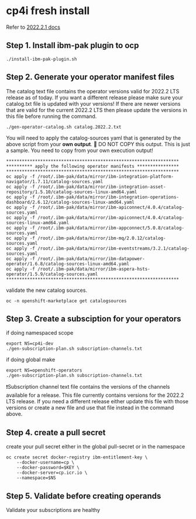 # cp4i fresh install

Refer to [2022.2.1 docs](https://www.ibm.com/docs/en/cloud-paks/cp-integration/2022.2?topic=images-adding-catalog-sources-cluster)

## Step 1. Install ibm-pak plugin to ocp
```
./install-ibm-pak-plugin.sh
```

## Step 2. Generate your operator manifest files
The catalog text file contains the operator versions valid for 2022.2 LTS release as of today. If you want a different release please make sure your catalog.txt file is updated with your versions! 
If there are newer versions that are valid for the current 2022.2 LTS then please update the versions in this file before running the command.
```
./gen-operator-catalog.sh catalog.2022.2.txt
```
You will need to apply the catalog-sources yaml that is generated by the above script from your **own output**.
🛑 DO NOT COPY this output. This is just a sample. You need to copy from your own execution output!
```
******************************************************************
********** apply the following operator manifests ****************
******************************************************************
oc apply -f /root/.ibm-pak/data/mirror/ibm-integration-platform-navigator/1.7.11/catalog-sources.yaml
oc apply -f /root/.ibm-pak/data/mirror/ibm-integration-asset-repository/1.5.10/catalog-sources-linux-amd64.yaml
oc apply -f /root/.ibm-pak/data/mirror/ibm-integration-operations-dashboard/2.6.12/catalog-sources-linux-amd64.yaml
oc apply -f /root/.ibm-pak/data/mirror/ibm-apiconnect/4.0.4/catalog-sources.yaml
oc apply -f /root/.ibm-pak/data/mirror/ibm-apiconnect/4.0.4/catalog-sources-linux-amd64.yaml
oc apply -f /root/.ibm-pak/data/mirror/ibm-appconnect/5.0.8/catalog-sources.yaml
oc apply -f /root/.ibm-pak/data/mirror/ibm-mq/2.0.12/catalog-sources.yaml
oc apply -f /root/.ibm-pak/data/mirror/ibm-eventstreams/3.2.1/catalog-sources.yaml
oc apply -f /root/.ibm-pak/data/mirror/ibm-datapower-operator/1.6.8/catalog-sources-linux-amd64.yaml
oc apply -f /root/.ibm-pak/data/mirror/ibm-aspera-hsts-operator/1.5.9/catalog-sources.yaml
******************************************************************
```
validate the new catalog sources.
```
oc -n openshift-marketplace get catalogsources
```

## Step 3. Create a subsciption for your operators
if doing namespaced scope
```
export NS=cp4i-dev
./gen-subscription-plan.sh subscription-channels.txt
```

if doing global make 
```
export NS=openshift-operators
./gen-subscription-plan.sh subscription-channels.txt
```
❗Subscription channel text file contains the versions of the channels available for a release.
This file currently contains versions for the 2022.2 LTS release. If you need a different release either update this file with those versions or create a new file and use that file instead in the command above.

## Step 4. create a pull secret
create your pull secret either in the global pull-secret or in the namespace
```
oc create secret docker-registry ibm-entitlement-key \
    --docker-username=cp \
    --docker-password=$KEY \
    --docker-server=cp.icr.io \
    --namespace=$NS
```

## Step 5. Validate before creating operands
Validate your subscriptions are healthy
